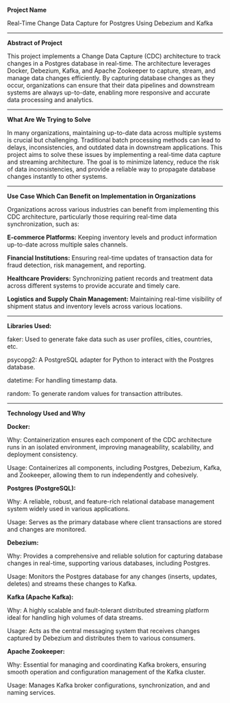 
**Project Name**

Real-Time Change Data Capture for Postgres Using Debezium and Kafka

------------------------------------------------------------------------------------------------
**Abstract of Project**

This project implements a Change Data Capture (CDC) architecture to track changes in a 
Postgres database in real-time. The architecture leverages Docker, Debezium, Kafka, and
Apache Zookeeper to capture, stream, and manage data changes efficiently. By capturing database 
changes as they occur, organizations can ensure that their data pipelines and downstream systems
are always up-to-date, enabling more responsive and accurate data processing and analytics.

-------------------------------------------------------------------------------------------------

**What Are We Trying to Solve**

In many organizations, maintaining up-to-date data across multiple systems is crucial but 
challenging. Traditional batch processing methods can lead to delays, inconsistencies, and
outdated data in downstream applications. This project aims to solve these issues by implementing
a real-time data capture and streaming architecture. The goal is to minimize latency, reduce
the risk of data inconsistencies, and provide a reliable way to propagate database changes 
instantly to other systems.


-------------------------------------------------------------------------------------------------

**Use Case Which Can Benefit on Implementation in Organizations**

Organizations across various industries can benefit from implementing this CDC architecture,
particularly those requiring real-time data synchronization, such as:

**E-commerce Platforms:** Keeping inventory levels and product information up-to-date across multiple
sales channels.

**Financial Institutions:** Ensuring real-time updates of transaction data for fraud detection, 
risk management, and reporting.

**Healthcare Providers:** Synchronizing patient records and treatment data across different systems
to provide accurate and timely care.

**Logistics and Supply Chain Management:** Maintaining real-time visibility of shipment status
and inventory levels across various locations.


-------------------------------------------------------------------------------------------------

**Libraries Used:**

faker: Used to generate fake data such as user profiles, cities, countries, etc.

psycopg2: A PostgreSQL adapter for Python to interact with the Postgres database.

datetime: For handling timestamp data.

random: To generate random values for transaction attributes.


-------------------------------------------------------------------------------------------------

**Technology Used and Why**

**Docker:**

Why: Containerization ensures each component of the CDC architecture runs in an isolated 
environment, improving manageability, scalability, and deployment consistency.

Usage: Containerizes all components, including Postgres, Debezium, Kafka, and Zookeeper,
allowing them to run independently and cohesively.

**Postgres (PostgreSQL):**

Why: A reliable, robust, and feature-rich relational database management system widely 
used in various applications.

Usage: Serves as the primary database where client transactions are stored and changes are monitored.

**Debezium:**

Why: Provides a comprehensive and reliable solution for capturing database changes in real-time,
supporting various databases, including Postgres.

Usage: Monitors the Postgres database for any changes (inserts, updates, deletes) and streams 
these changes to Kafka.

**Kafka (Apache Kafka):**

Why: A highly scalable and fault-tolerant distributed streaming platform ideal for handling high
volumes of data streams.

Usage: Acts as the central messaging system that receives changes captured by Debezium and distributes
them to various consumers.

**Apache Zookeeper:**

Why: Essential for managing and coordinating Kafka brokers, ensuring smooth operation and 
configuration management of the Kafka cluster.

Usage: Manages Kafka broker configurations, synchronization, and and naming services.


